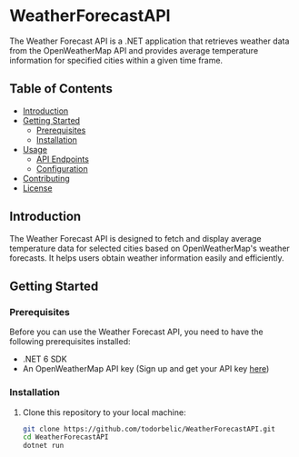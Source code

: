 # WeatherForecastAPI

The Weather Forecast API is a .NET application that retrieves weather data from the OpenWeatherMap API and provides average temperature information for specified cities within a given time frame.

## Table of Contents

- [Introduction](#introduction)
- [Getting Started](#getting-started)
  - [Prerequisites](#prerequisites)
  - [Installation](#installation)
- [Usage](#usage)
  - [API Endpoints](#api-endpoints)
  - [Configuration](#configuration)
- [Contributing](#contributing)
- [License](#license)

## Introduction

The Weather Forecast API is designed to fetch and display average temperature data for selected cities based on OpenWeatherMap's weather forecasts. It helps users obtain weather information easily and efficiently.

## Getting Started

### Prerequisites

Before you can use the Weather Forecast API, you need to have the following prerequisites installed:

- .NET 6 SDK
- An OpenWeatherMap API key (Sign up and get your API key [here](https://openweathermap.org/api))

### Installation

1. Clone this repository to your local machine:

   ```bash
   git clone https://github.com/todorbelic/WeatherForecastAPI.git
   cd WeatherForecastAPI
   dotnet run

